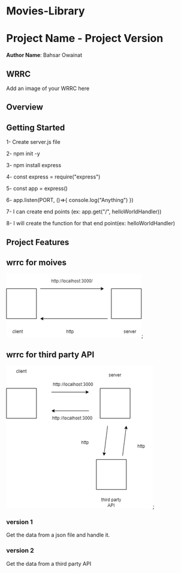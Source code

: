 # Movies-Library
# Project Name - Project Version

**Author Name**: Bahsar Owainat

## WRRC
Add an image of your WRRC here

## Overview

## Getting Started
1- Create server.js file

2- npm init -y

3- npm install express

4- const express = require("express")

5- const app = express()

6- app.listen(PORT, ()=>{ console.log("Anything") })

7- I can create end points (ex: app.get("/", helloWorldHandler))

8- I will create the function for that end point(ex: helloWorldHandler)


## Project Features
<!-- What are the features included in you app -->

## wrrc for moives
![wrrc](./wrrc.drawio.png);


## wrrc for third party API
![wrrc](./wrrc-API.drawio.png);

### version 1
Get the data from a json file and handle it.

### version 2
Get the data from a third party API